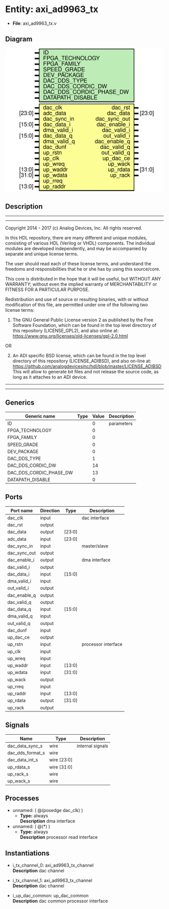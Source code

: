 # Entity: axi_ad9963_tx

- **File**: axi_ad9963_tx.v
## Diagram

![Diagram](axi_ad9963_tx.svg "Diagram")
## Description

 ***************************************************************************
 ***************************************************************************
 Copyright 2014 - 2017 (c) Analog Devices, Inc. All rights reserved.

 In this HDL repository, there are many different and unique modules, consisting
 of various HDL (Verilog or VHDL) components. The individual modules are
 developed independently, and may be accompanied by separate and unique license
 terms.

 The user should read each of these license terms, and understand the
 freedoms and responsibilities that he or she has by using this source/core.

 This core is distributed in the hope that it will be useful, but WITHOUT ANY
 WARRANTY; without even the implied warranty of MERCHANTABILITY or FITNESS FOR
 A PARTICULAR PURPOSE.

 Redistribution and use of source or resulting binaries, with or without modification
 of this file, are permitted under one of the following two license terms:

   1. The GNU General Public License version 2 as published by the
      Free Software Foundation, which can be found in the top level directory
      of this repository (LICENSE_GPL2), and also online at:
      <https://www.gnu.org/licenses/old-licenses/gpl-2.0.html>

 OR

   2. An ADI specific BSD license, which can be found in the top level directory
      of this repository (LICENSE_ADIBSD), and also on-line at:
      https://github.com/analogdevicesinc/hdl/blob/master/LICENSE_ADIBSD
      This will allow to generate bit files and not release the source code,
      as long as it attaches to an ADI device.

 ***************************************************************************
 ***************************************************************************

## Generics

| Generic name            | Type | Value | Description  |
| ----------------------- | ---- | ----- | ------------ |
| ID                      |      | 0     |  parameters  |
| FPGA_TECHNOLOGY         |      | 0     |              |
| FPGA_FAMILY             |      | 0     |              |
| SPEED_GRADE             |      | 0     |              |
| DEV_PACKAGE             |      | 0     |              |
| DAC_DDS_TYPE            |      | 1     |              |
| DAC_DDS_CORDIC_DW       |      | 14    |              |
| DAC_DDS_CORDIC_PHASE_DW |      | 13    |              |
| DATAPATH_DISABLE        |      | 0     |              |
## Ports

| Port name    | Direction | Type   | Description          |
| ------------ | --------- | ------ | -------------------- |
| dac_clk      | input     |        |  dac interface       |
| dac_rst      | output    |        |                      |
| dac_data     | output    | [23:0] |                      |
| adc_data     | input     | [23:0] |                      |
| dac_sync_in  | input     |        |  master/slave        |
| dac_sync_out | output    |        |                      |
| dac_enable_i | output    |        |  dma interface       |
| dac_valid_i  | output    |        |                      |
| dac_data_i   | input     | [15:0] |                      |
| dma_valid_i  | input     |        |                      |
| out_valid_i  | output    |        |                      |
| dac_enable_q | output    |        |                      |
| dac_valid_q  | output    |        |                      |
| dac_data_q   | input     | [15:0] |                      |
| dma_valid_q  | input     |        |                      |
| out_valid_q  | output    |        |                      |
| dac_dunf     | input     |        |                      |
| up_dac_ce    | output    |        |                      |
| up_rstn      | input     |        |  processor interface |
| up_clk       | input     |        |                      |
| up_wreq      | input     |        |                      |
| up_waddr     | input     | [13:0] |                      |
| up_wdata     | input     | [31:0] |                      |
| up_wack      | output    |        |                      |
| up_rreq      | input     |        |                      |
| up_raddr     | input     | [13:0] |                      |
| up_rdata     | output    | [31:0] |                      |
| up_rack      | output    |        |                      |
## Signals

| Name             | Type        | Description        |
| ---------------- | ----------- | ------------------ |
| dac_data_sync_s  | wire        |  internal signals  |
| dac_dds_format_s | wire        |                    |
| dac_data_int_s   | wire [23:0] |                    |
| up_rdata_s       | wire [31:0] |                    |
| up_rack_s        | wire        |                    |
| up_wack_s        | wire        |                    |
## Processes
- unnamed: ( @(posedge dac_clk) )
  - **Type:** always
</br>**Description**
 dma interface 
- unnamed: ( @(*) )
  - **Type:** always
</br>**Description**
 processor read interface 
## Instantiations

- i_tx_channel_0: axi_ad9963_tx_channel
</br>**Description**
 dac channel

- i_tx_channel_1: axi_ad9963_tx_channel
</br>**Description**
 dac channel

- i_up_dac_common: up_dac_common
</br>**Description**
 dac common processor interface

